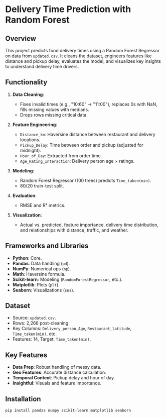 # Delivery Time Prediction with Random Forest

## Overview
This project predicts food delivery times using a Random Forest Regressor on data from `updated.csv`. It cleans the dataset, engineers features like distance and pickup delay, evaluates the model, and visualizes key insights to understand delivery time drivers.

## Functionality
1. **Data Cleaning**:
   - Fixes invalid times (e.g., "10:60" → "11:00"), replaces 0s with NaN, fills missing values with medians.
   - Drops rows missing critical data.

2. **Feature Engineering**:
   - `Distance_km`: Haversine distance between restaurant and delivery locations.
   - `Pickup_Delay`: Time between order and pickup (adjusted for midnight).
   - `Hour_of_Day`: Extracted from order time.
   - `Age_Rating_Interaction`: Delivery person age × ratings.

3. **Modeling**:
   - Random Forest Regressor (100 trees) predicts `Time_taken(min)`.
   - 80/20 train-test split.

4. **Evaluation**:
   - RMSE and R² metrics.

5. **Visualization**:
   - Actual vs. predicted, feature importance, delivery time distribution, and relationships with distance, traffic, and weather.

## Frameworks and Libraries
- **Python**: Core.
- **Pandas**: Data handling (`pd`).
- **NumPy**: Numerical ops (`np`).
- **Math**: Haversine formula.
- **Scikit-learn**: Modeling (`RandomForestRegressor`, etc.).
- **Matplotlib**: Plots (`plt`).
- **Seaborn**: Visualizations (`sns`).

## Dataset
- Source: `updated.csv`.
- Rows: 2,266 post-cleaning.
- Key Columns: `Delivery_person_Age`, `Restaurant_latitude`, `Time_taken(min)`, etc.
- Features: 14, Target: `Time_taken(min)`.

## Key Features
- **Data Prep**: Robust handling of messy data.
- **Geo Features**: Accurate distance calculation.
- **Temporal Context**: Pickup delay and hour of day.
- **Insightful**: Visuals and feature importance.

## Installation
```bash
pip install pandas numpy scikit-learn matplotlib seaborn
